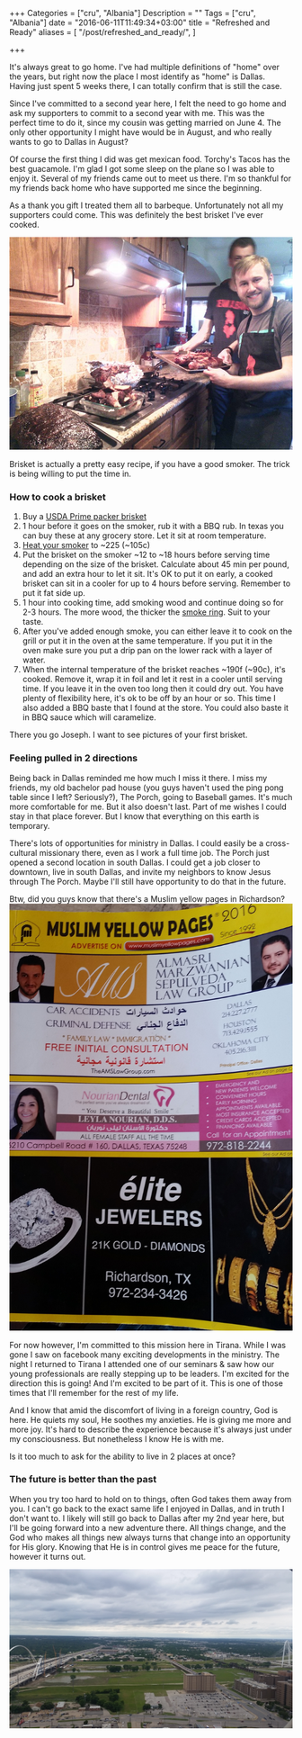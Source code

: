 +++
Categories = ["cru", "Albania"]
Description = ""
Tags = ["cru", "Albania"]
date = "2016-06-11T11:49:34+03:00"
title = "Refreshed and Ready"
aliases = [
  "/post/refreshed_and_ready/",
]

+++

It's always great to go home.  I've had multiple definitions of "home" over the years, but right now the place I most identify as "home" is Dallas.  Having just spent 5 weeks there, I can totally confirm that is still the case.

Since I've committed to a second year here, I felt the need to go home and ask my supporters to commit to a second year with me.  This was the perfect time to do it, since my cousin was getting married on June 4.  The only other opportunity I might have would be in August, and who really wants to go to Dallas in August?

Of course the first thing I did was get mexican food.  Torchy's Tacos has the best guacamole.  I'm glad I got some sleep on the plane so I was able to enjoy it.  Several of my friends came out to meet us there.  I'm so thankful for my friends back home who have supported me since the beginning.

As a thank you gift I treated them all to barbeque.  Unfortunately not all my supporters could come.  This was definitely the best brisket I've ever cooked.

![Some delicious meat](/images/2016/bbq_06_05_2016.jpg)

Brisket is actually a pretty easy recipe, if you have a good smoker.  The trick is being willing to put the time in.

### How to cook a brisket
1. Buy a [USDA Prime packer brisket](http://www.texasmonthly.com/food/bbq-anatomy-101-know-your-brisket/)
2. 1 hour before it goes on the smoker, rub it with a BBQ rub.  In texas you can buy these at any grocery store.  Let it sit at room temperature.
3. [Heat your smoker](http://www.wikihow.com/Use-a-Charcoal-Smoker) to ~225 (~105c)
4. Put the brisket on the smoker ~12 to ~18 hours before serving time depending on the size of the brisket.  Calculate about 45 min per pound, and add an extra hour to let it sit.  It's OK to put it on early, a cooked brisket can sit in a cooler for up to 4 hours before serving.
Remember to put it fat side up.
5. 1 hour into cooking time, add smoking wood and continue doing so for 2-3 hours.  The more wood, the thicker the [smoke ring](http://bbq.about.com/od/barbecuehelp/g/gsmokering.htm).  Suit to your taste.
6. After you've added enough smoke, you can either leave it to cook on the grill or put it in the oven at the same temperature.  If you put it in the oven make sure you put a drip pan on the lower rack with a layer of water.
7. When the internal temperature of the brisket reaches ~190f (~90c), it's cooked.  Remove it, wrap it in foil and let it rest in a cooler until serving time.  If you leave it in the oven too long then it could dry out.  You have plenty of flexibility here, it's ok to be off by an hour or so.  This time I also added a BBQ baste that I found at the store.  You could also baste it in BBQ sauce which will caramelize.

There you go Joseph.  I want to see pictures of your first brisket.

### Feeling pulled in 2 directions

Being back in Dallas reminded me how much I miss it there.  I miss my friends, my old bachelor pad house (you guys haven't used the ping pong table since I left? Seriously?), The Porch, going to Baseball games.  It's much more comfortable for me.  But it also doesn't last.  Part of me wishes I could stay in that place forever.  But I know that everything on this earth is temporary.

There's lots of opportunities for ministry in Dallas.  I could easily be a cross-cultural missionary there, even as I work a full time job.  The Porch just opened a second location in south Dallas.  I could get a job closer to downtown, live in south Dallas, and invite my neighbors to know Jesus through The Porch.  Maybe I'll still have opportunity to do that in the future.

Btw, did you guys know that there's a Muslim yellow pages in Richardson?
![The muslim yellow pages](/images/2016/muslim_yellow_pages.jpg)

For now however, I'm committed to this mission here in Tirana.  While I was gone I saw on facebook many exciting developments in the ministry.  The night I returned to Tirana I attended one of our seminars & saw how our young professionals are really stepping up to be leaders.  I'm excited for the direction this is going!  And I'm excited to be part of it.  This is one of those times that I'll remember for the rest of my life.

And I know that amid the discomfort of living in a foreign country, God is here.  He quiets my soul, He soothes my anxieties.  He is giving me more and more joy.  It's hard to describe the experience because it's always just under my consciousness.  But nonetheless I know He is with me.

Is it too much to ask for the ability to live in 2 places at once?

### The future is better than the past

When you try too hard to hold on to things, often God takes them away from you.  I can't go back to the exact same life I enjoyed in Dallas, and in truth I don't want to.  I likely will still go back to Dallas after my 2nd year here, but I'll be going forward into a new adventure there.  All things change, and the God who makes all things new always turns that change into an opportunity for His glory.  Knowing that He is in control gives me peace for the future, however it turns out.

![West dallas towards ft worth](/images/2016/west_dallas_towards_ft_worth.jpg)
